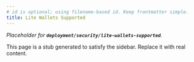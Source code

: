 ```yaml
---
# id is optional; using filename-based id. Keep frontmatter simple.
title: Lite Wallets Supported
---
```


_Placeholder for **`deployment/security/lite-wallets-supported`**._

This page is a stub generated to satisfy the sidebar.
Replace it with real content.
